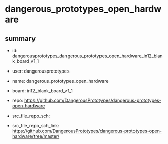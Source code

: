 # dangerous_prototypes_open_hardware
 
## summary 
* id: dangerousprototypes_dangerous_prototypes_open_hardware_in12_blank_board_v1_1
* user: dangerousprototypes
* name: dangerous_prototypes_open_hardware
* board: in12_blank_board_v1_1
* repo: https://github.com/DangerousPrototypes/dangerous-prototypes-open-hardware



* src_file_repo_sch: 
* src_file_repo_sch_link: https://github.com/DangerousPrototypes/dangerous-prototypes-open-hardware/tree/master/






